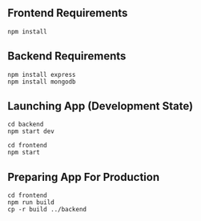 ## Frontend Requirements
`npm install` 

## Backend Requirements
`npm install express`  
`npm install mongodb`

## Launching App (Development State)
`cd backend`  
`npm start dev`

`cd frontend`  
`npm start`

## Preparing App For Production
`cd frontend`  
`npm run build`  
`cp -r build ../backend`
